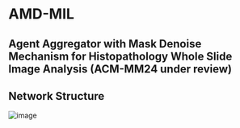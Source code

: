 # AMD-MIL
## Agent Aggregator with Mask Denoise Mechanism for Histopathology Whole Slide lmage Analysis (ACM-MM24 under review)

## Network Structure
![image](https://github.com/lingxitong/AMD_MIL/blob/main/network.png)
